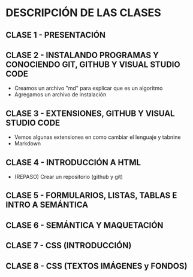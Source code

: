 # DESCRIPCIÓN DE LAS CLASES

## CLASE 1 - PRESENTACIÓN

## CLASE 2 - INSTALANDO PROGRAMAS Y CONOCIENDO GIT, GITHUB Y VISUAL STUDIO CODE

- Creamos un archivo "md" para explicar que es un algoritmo
- Agregamos un archivo de instalación
  
## CLASE 3 - EXTENSIONES, GITHUB Y VISUAL STUDIO CODE

- Vemos algunas extensiones en como cambiar el lenguaje y tabnine
- Markdown

## CLASE 4 - INTRODUCCIÓN A HTML

- (REPASO) Crear un repositorio (github y git)

## CLASE 5 - FORMULARIOS, LISTAS, TABLAS E INTRO A SEMÁNTICA

## CLASE 6 - SEMÁNTICA Y MAQUETACIÓN

## CLASE 7 - CSS (INTRODUCCIÓN)

## CLASE 8 - CSS (TEXTOS IMÁGENES y FONDOS)